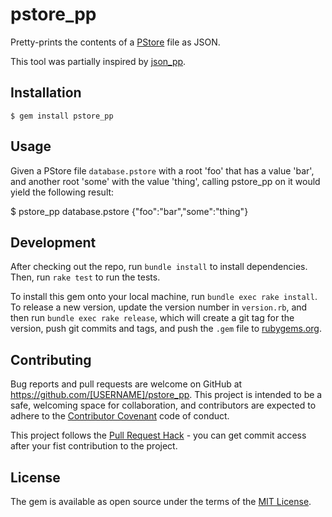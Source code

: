 # pstore_pp

Pretty-prints the contents of a [PStore](http://ruby-doc.org/stdlib/libdoc/pstore/rdoc/PStore.html) file as JSON.

This tool was partially inspired by [json_pp](https://developer.apple.com/library/mac/documentation/Darwin/Reference/ManPages/man1/json_pp.1.html).

## Installation

    $ gem install pstore_pp

## Usage

Given a PStore file `database.pstore` with a root 'foo' that has a value 'bar', and another root 'some' with the value 'thing', calling pstore_pp on it would yield the following result:

  $ pstore_pp database.pstore
  {"foo":"bar","some":"thing"}

## Development

After checking out the repo, run `bundle install` to install dependencies. Then, run `rake test` to run the tests.

To install this gem onto your local machine, run `bundle exec rake install`. To release a new version, update the version number in `version.rb`, and then run `bundle exec rake release`, which will create a git tag for the version, push git commits and tags, and push the `.gem` file to [rubygems.org](https://rubygems.org).

## Contributing

Bug reports and pull requests are welcome on GitHub at https://github.com/[USERNAME]/pstore_pp. This project is intended to be a safe, welcoming space for collaboration, and contributors are expected to adhere to the [Contributor Covenant](http://contributor-covenant.org) code of conduct.

This project follows the [Pull Request Hack](http://felixge.de/2013/03/11/the-pull-request-hack.html) - you can get commit access after your fist contribution to the project.

## License

The gem is available as open source under the terms of the [MIT License](http://opensource.org/licenses/MIT).
